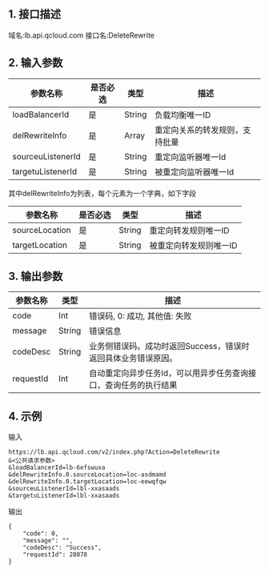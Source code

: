 ## 1. 接口描述
域名:lb.api.qcloud.com
接口名:DeleteRewrite

## 2. 输入参数
| 参数名称 | 是否必选  | 类型 | 描述 |
|---------|---------|---------|---------|
| loadBalancerId | 是 | String | 负载均衡唯一ID |
| delRewriteInfo | 是 | Array | 重定向关系的转发规则，支持批量 |
| sourceuListenerId | 是 | String | 重定向监听器唯一Id |
| targetuListenerId | 是 | String | 被重定向监听器唯一Id |
其中delRewriteInfo为列表，每个元素为一个字典，如下字段

| 参数名称 | 是否必选  | 类型 | 描述 |
|---------|---------|---------|---------|
| sourceLocation | 是 | String | 重定向转发规则唯一ID |
| targetLocation | 是 | String | 被重定向转发规则唯一ID |

## 3. 输出参数

| 参数名称 | 类型 | 描述 |
|---------|---------|---------|
| code | Int | 错误码, 0: 成功, 其他值: 失败|
| message | String | 错误信息|
| codeDesc | String |业务侧错误码。成功时返回Success，错误时返回具体业务错误原因。|
| requestId | Int |自动重定向异步任务Id，可以用异步任务查询接口，查询任务的执行结果|

## 4. 示例

输入
```
https://lb.api.qcloud.com/v2/index.php?Action=DeleteRewrite
&<公共请求参数>
&loadBalancerId=lb-6efswuxa
&delRewriteInfo.0.sourceLocation=loc-asdmamd
&delRewriteInfo.0.targetLocation=loc-eewqfqw
&sourceuListenerId=lbl-xxasaads
&targetuListenerId=lbl-xxasaads
```
输出
```
{
    "code": 0,
    "message": "",
    "codeDesc": "Success",
    "requestId": 28078
}
```